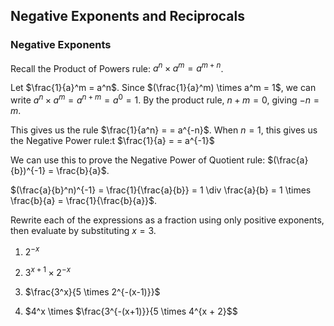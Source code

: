 Negative Exponents and Reciprocals
-------

### Negative Exponents

Recall the Product of Powers rule: $a^n \times a^m = a^{m + n}$.

Let $\frac{1}{a}^m = a^n$. Since $(\frac{1}{a}^m) \times a^m = 1$, we can write $a^n \times a^m = a^{n+m} = a^0 = 1$. By the product rule, $n + m = 0$, giving $-n = m$.

This gives us the rule $\frac{1}{a^n} = = a^{-n}$. When $n = 1$, this gives us the Negative Power rule:t $\frac{1}{a} = = a^{-1}$

We can use this to prove the Negative Power of Quotient rule: $(\frac{a}{b})^{-1} = \frac{b}{a}$.

$(\frac{a}{b}^n)^{-1} = \frac{1}{\frac{a}{b}} = 1 \div \frac{a}{b} = 1 \times \frac{b}{a} = \frac{1}{\frac{b}{a}}$.


Rewrite each of the expressions as a fraction using only positive exponents, then evaluate by substituting $x = 3$.

1. $2^{-x}$

2. $3^{x + 1} \times 2^{-x}$

3. $\frac{3^x}{5 \times 2^{-(x-1)}}$

4. $4^x \times $\frac{3^{-(x+1)}}{5 \times 4^{x + 2}$$